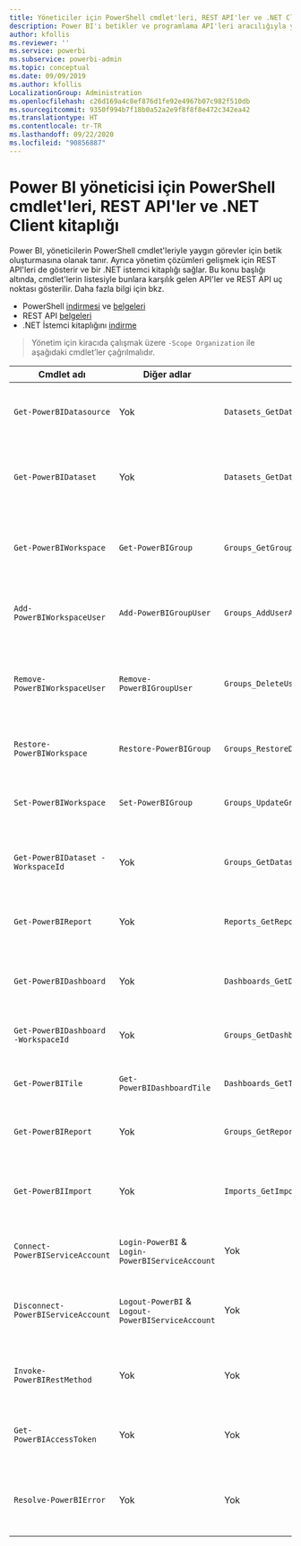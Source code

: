 ```yaml
---
title: Yöneticiler için PowerShell cmdlet'leri, REST API'ler ve .NET Client kitaplıkları
description: Power BI'ı betikler ve programlama API'leri aracılığıyla yönetmenin yolları hakkında bilgi edinin.
author: kfollis
ms.reviewer: ''
ms.service: powerbi
ms.subservice: powerbi-admin
ms.topic: conceptual
ms.date: 09/09/2019
ms.author: kfollis
LocalizationGroup: Administration
ms.openlocfilehash: c26d169a4c8ef876d1fe92e4967b07c982f510db
ms.sourcegitcommit: 9350f994b7f18b0a52a2e9f8f8f8e472c342ea42
ms.translationtype: HT
ms.contentlocale: tr-TR
ms.lasthandoff: 09/22/2020
ms.locfileid: "90856887"
---
```

# <a name="powershell-cmdlets-rest-apis-and-net-client-library-for-power-bi-administration"></a>Power BI yöneticisi için PowerShell cmdlet'leri, REST API'ler ve .NET Client kitaplığı
Power BI, yöneticilerin PowerShell cmdlet'leriyle yaygın görevler için betik oluşturmasına olanak tanır. Ayrıca yönetim çözümleri gelişmek için REST API'leri de gösterir ve bir .NET istemci kitaplığı sağlar. Bu konu başlığı altında, cmdlet'lerin listesiyle bunlara karşılık gelen API'ler ve REST API uç noktası gösterilir. Daha fazla bilgi için bkz.

- PowerShell [indirmesi](https://www.powershellgallery.com/packages/MicrosoftPowerBIMgmt/) ve [belgeleri](/powershell/power-bi/overview?view=powerbi-ps)
- REST API [belgeleri](/rest/api/power-bi/admin)
- .NET İstemci kitaplığını [indirme](https://www.nuget.org/packages/Microsoft.PowerBI.Api/)

> Yönetim için kiracıda çalışmak üzere `-Scope Organization` ile aşağıdaki cmdlet’ler çağrılmalıdır.

| **Cmdlet adı** | **Diğer adlar** | **API** | **REST API uç noktası** | **Açıklama** |
| --- | --- | --- | --- | --- |
| `Get-PowerBIDatasource` | Yok | `Datasets_GetDataSourcesAsAdmin` | /v1.0/myorg/admin/datasets/{datasetkey}/datasources | Belirli bir veri kümesi için veri kaynaklarını alır. |
| `Get-PowerBIDataset` | Yok | `Datasets_GetDatasetsAsAdmin` | /v1.0/myorg/admin/datasets | Power BI kiracısındaki veri kümelerinin tam listesini alır. |
| `Get-PowerBIWorkspace` | `Get-PowerBIGroup` | `Groups_GetGroupsAsAdmin` | /v1.0/myorg/admin/groups | Power BI kiracısındaki çalışma alanlarının tam listesini alır. |
| `Add-PowerBIWorkspaceUser` | `Add-PowerBIGroupUser` | `Groups_AddUserAsAdmin` | /v1.0/myorg/admin/groups/{groupId}/users | Kullanıcıyı belirli bir çalışma alanına üye olarak ekler. |
| `Remove-PowerBIWorkspaceUser` | `Remove-PowerBIGroupUser` | `Groups_DeleteUserAsAdmin` | /v1.0/myorg/admin/groups/{groupId}/users/{user} | Kullanıcıyı belirli bir çalışma alanının üyelik listesinden kaldırır. |
| `Restore-PowerBIWorkspace` |`Restore-PowerBIGroup` | `Groups_RestoreDeletedGroupAsAdmin` | /v1.0/myorg/admin/groups/{groupId}/restore | Silinen çalışma alanına geri yükler. |
| `Set-PowerBIWorkspace` |`Set-PowerBIGroup` | `Groups_UpdateGroupAsAdmin` | /v1.0/myorg/admin/groups/{groupId} | Belirli bir çalışma alanının özelliklerini güncelleştirir. |
| `Get-PowerBIDataset -WorkspaceId` | Yok | `Groups_GetDatasetsAsAdmin` | /v1.0/myorg/admin/groups/{group\_id}/datasets | Belirli bir çalışma alanı içindeki veri kümelerini alır. |
| `Get-PowerBIReport` | Yok | `Reports_GetReportsAsAdmin` | /v1.0/myorg/admin/reports | Power BI kiracısındaki raporların tam listesini alır. |
| `Get-PowerBIDashboard` | Yok | `Dashboards_GetDashboardsAsAdmin` | /v1.0/myorg/admin/dashboards | Power BI kiracısındaki panoların tam listesini alır. |
| `Get-PowerBIDashboard -WorkspaceId` | Yok | `Groups_GetDashboardsAsAdmin` | /v1.0/myorg/admin/groups/{group\_id}/dashboards | Belirli bir çalışma alanı içindeki panoları alır. |
| `Get-PowerBITile` | `Get-PowerBIDashboardTile` | `Dashboards_GetTilesAsAdmin` | /v1.0/myorg/admin/dashboards/{dashboard\_id}/tiles | Belirli bir panonun kutucuklarını alır. |
| `Get-PowerBIReport` | Yok | `Groups_GetReportsAsAdmin` | /v1.0/myorg/admin/groups/{group\_id}/reports | Belirli bir çalışma alanı içindeki raporları alır. |
| `Get-PowerBIImport` | Yok | `Imports_GetImportsAsAdmin` | /v1.0/myorg/admin/imports | Power BI kiracısındaki içeri aktarma işlemlerinin tam listesini alır. |
| `Connect-PowerBIServiceAccount` | `Login-PowerBI` &  `Login-PowerBIServiceAccount` | Yok | Yok | Power BI'da oturum açın ve oturum başlatın. |
| `Disconnect-PowerBIServiceAccount` | `Logout-PowerBI` & `Logout-PowerBIServiceAccount` | Yok | Yok | Power BI oturumunu kapatın ve mevcut oturumu kapatın. |
| `Invoke-PowerBIRestMethod`| Yok | Yok | Yok | Power BI'a rastgele REST API çağrıları gönderin. |
| `Get-PowerBIAccessToken`| Yok | Yok | Yok | Oturumda Power BI erişim belirtecini alın. |
| `Resolve-PowerBIError`| Yok | Yok | Yok | Başarısız cmdlet çağrıları için ayrıntılı hata bilgilerini alın. |